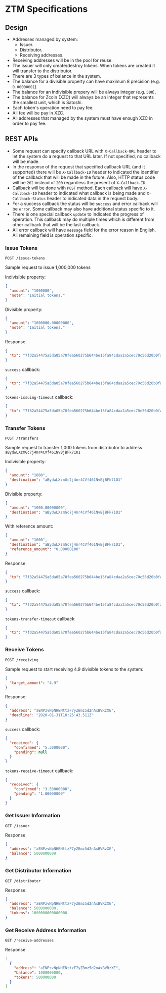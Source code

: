 # ZTM Specifications

## Design

- Addresses managed by system:
  - Issuer.
  - Distributor.
  - Receiving addresses.
- Receiving addresses will be in the pool for reuse.
- The issuer will only create/destroy tokens. When tokens are created it will transfer to the distributor.
- There are 3 types of balance in the system.
- The balance for a divisible property can have maximum 8 precision (e.g. `0.00000001`).
- The balance for an indivisible propery will be always integer (e.g. `500`).
- The balance for Zcoin (XZC) will always be an integer that represents the smallest unit, which is Satoshi.
- Each token's operation need to pay fee.
- All fee will be pay in XZC.
- All addresses that managed by the system must have enough XZC in order to pay fee.

## REST APIs

- Some request can specify callback URL with `X-Callback-URL` header to let the system do a request to that URL later. If not specified, no callback will be made.
- In the response of the request that specified callback URL (and it supported) there will be `X-Callback-ID` header to indicated the identifier of the callback that will be made in the future. Also, HTTP status code will be `202` instead of `200` regardless the present of `X-Callback-ID`.
- Callback will be done with `POST` method. Each callback will have `X-Callback-ID` header to indicated what callback is being made and `X-Callback-Status` header to indicated data in the request body.
- For a success callback the status will be `success` and error callback will be `error`. Some callback may also have additional status specific to it.
- There is one special callback `update` to indicated the progress of operation. This callback may do multiple times which is different from other callback that will be the last callback.
- All error callback will have `message` field for the error reason in English. All remaining field is operation specific.

### Issue Tokens

```
POST /issue-tokens
```

Sample request to issue 1,000,000 tokens

Indivisible property:

```json
{
  "amount": "1000000",
  "note": "Initial tokens."
}
```

Divisible property:

```json
{
  "amount": "1000000.00000000",
  "note": "Initial tokens."
}
```

Response:

```json
{
  "tx": "7f32a54475a5da05a70fea560275b644be15fa84cdaa2a5cec70c56d20b0fad3"
}
```

`success` callback:

```json
{
  "tx": "7f32a54475a5da05a70fea560275b644be15fa84cdaa2a5cec70c56d20b0fad3"
}
```

`tokens-issuing-timeout` callback:

```json
{
  "tx": "7f32a54475a5da05a70fea560275b644be15fa84cdaa2a5cec70c56d20b0fad3"
}
```

### Transfer Tokens

```
POST /transfers
```

Sample request to transfer 1,000 tokens from distributor to address `aBydwLXzmGc7j4mr4CVf461NvBjBFk71U1`

Indivisible property:

```json
{
  "amount": "1000",
  "destination": "aBydwLXzmGc7j4mr4CVf461NvBjBFk71U1"
}
```

Divisible property:

```json
{
  "amount": "1000.00000000",
  "destination": "aBydwLXzmGc7j4mr4CVf461NvBjBFk71U1"
}
```

With reference amount:

```json
{
  "amount": "1000",
  "destination": "aBydwLXzmGc7j4mr4CVf461NvBjBFk71U1",
  "reference_amount": "0.00000100"
}
```

Response:

```json
{
  "tx": "7f32a54475a5da05a70fea560275b644be15fa84cdaa2a5cec70c56d20b0fad3"
}
```

`success` callback:

```json
{
  "tx": "7f32a54475a5da05a70fea560275b644be15fa84cdaa2a5cec70c56d20b0fad3"
}
```

`tokens-transfer-timeout` callback:

```json
{
  "tx": "7f32a54475a5da05a70fea560275b644be15fa84cdaa2a5cec70c56d20b0fad3"
}
```

### Receive Tokens

```
POST /receiving
```

Sample request to start receiving 4.9 divisible tokens to the system:

```json
{
  "target_amount": "4.9"
}
```

Response:

```json
{
  "address": "aENPzvNpNHENttzF7yZBmz5d2nAxBVRzXE",
  "deadline": "2020-01-31T18:25:43.511Z"
}
```

`success` callback:

```json
{
  "received": {
    "confirmed": "5.3000000",
    "pending": null
  }
}
```

`tokens-receive-timeout` callback:

```json
{
  "received": {
    "confirmed": "3.50000000",
    "pending": "1.00000000"
  }
}
```

### Get Issuer Information

```
GET /issuer
```

Response:

```json
{
  "address": "aENPzvNpNHENttzF7yZBmz5d2nAxBVRzXE",
  "balance": 5000000000
}
```

### Get Distributor Information

```
GET /distributor
```

Response:

```json
{
  "address": "aENPzvNpNHENttzF7yZBmz5d2nAxBVRzXE",
  "balance": 5000000000,
  "tokens": 1000000000000000
}
```

### Get Receive Address Information

```
GET /receive-addresses
```

Response:

```json
[
  {
    "address": "aENPzvNpNHENttzF7yZBmz5d2nAxBVRzXE",
    "balance": 1000000000,
    "tokens": 500000000
  }
]
```
